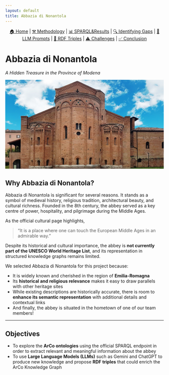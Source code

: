 ```yaml
---
layout: default
title: Abbazia di Nonantola
---
```


<div style="text-align: center; margin-bottom: 20px;">
  <a href="index.html">🏠 Home</a> |
  <a href="methodology.html">⚒️ Methodology</a> |
  <a href="sparql.html">📊 SPARQL&Results</a> |
  <a href="gaps.html">🔍 Identifying Gaps</a> |
  <a href="prompts.html">💬 LLM Prompts</a> |
  <a href="rdf.html">🔗 RDF Triples</a> |
  <a href="challenges.html">⚠️ Challenges</a> |
  <a href="conclusion.html">✅ Conclusion</a>
</div>

# Abbazia di Nonantola  
_A Hidden Treasure in the Province of Modena_

![Abbazia di Nonantola](assets/images/abbazia-di-nonantola.png)

## Why Abbazia di Nonantola?

Abbazia di Nonantola is significant for several reasons. It stands as a symbol of medieval history, religious tradition, architectural beauty, and cultural richness. Founded in the 8th century, the abbey served as a key centre of power, hospitality, and pilgrimage during the Middle Ages.

As the official cultural page highlights,  
> “It is a place where one can touch the European Middle Ages in an admirable way.”

Despite its historical and cultural importance, the abbey is **not currently part of the UNESCO World Heritage List**, and its representation in structured knowledge graphs remains limited.

We selected Abbazia di Nonantola for this project because:

- It is widely known and cherished in the region of **Emilia-Romagna**  
- Its **historical and religious relevance** makes it easy to draw parallels with other heritage sites  
- While existing descriptions are historically accurate, there is room to **enhance its semantic representation** with additional details and contextual links
- And finally, the abbey is situated in the hometown of one of our team members!

---

## Objectives

- To explore the **ArCo ontologies** using the official SPARQL endpoint in order to extract relevant and meaningful information about the abbey  
- To use **Large Language Models (LLMs)** such as Gemini and ChatGPT to produce new knowledge and propose **RDF triples** that could enrich the ArCo Knowledge Graph
